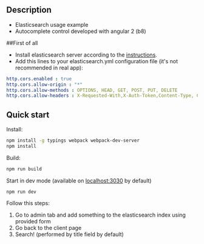 ## Description

* Elasticsearch usage example
* Autocomplete control developed with angular 2 (b8)

##First of all
* Install elasticsearch server according to the [instructions](https://www.elastic.co/guide/en/elasticsearch/reference/current/_installation.html).
* Add this lines to your elasticsearch.yml configuration file (it's not recommended in real app):

```yml
http.cors.enabled : true 
http.cors.allow-origin : "*"
http.cors.allow-methods : OPTIONS, HEAD, GET, POST, PUT, DELETE
http.cors.allow-headers : X-Requested-With,X-Auth-Token,Content-Type, Content-Length
```

## Quick start
Install:
```bash
npm install -g typings webpack webpack-dev-server
npm install
```
Build:
```bash
npm run build
```
Start in dev mode (available on [localhost:3030](localhost:3030) by default)
```bush
npm run dev
```
Follow this steps: 
1. Go to admin tab and add something to the elasticsearch index using provided form
2. Go back to the client page
3. Search! (performed by title field by default)
